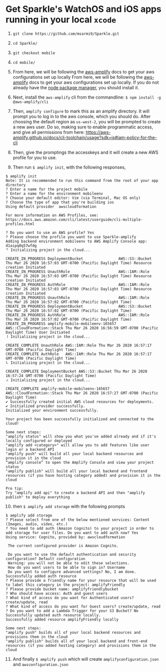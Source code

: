 # Get Sparkle's WatchOS and iOS apps running in your local `xcode`

1. `git clone https://github.com/msarmi9/Sparkle.git`

2. `cd Sparkle/`

3. `git checkout mobile`

4. `cd mobile/`

5. From here, we will be following the [aws-amplify](https://aws-amplify.github.io/docs/ios/storage#storage-access) docs to get your aws configurations set up locally From here, we will be following the [aws-amplify](https://aws-amplify.github.io/docs/ios/storage#storage-access) docs to get your aws configurations set up locally. If you do not already have the [node package manager](https://www.npmjs.com/get-npm), you should install it.

6. Next, install the `aws-amplify` cli from the commandline: `$ npm install -g @aws-amplify/cli`

7. Then, `amplify configure` to mark this as an amplify directory. It will prompt you to log in to the aws console, which you should do. After choosing the default region as `us-west-2`, you will be prompted to create a new aws user. Do so, making sure to enable programmatic access, and give all permissions from here: https://aws-amplify.github.io/docs/cli-toolchain/usage?sdk=js#iam-policy-for-the-cli

8. Then, give the promptings the accesskeys and it will create a new AWS profile for you to use.

9. Then run `$ amplify init`, with the following responses,

```
$ amplify init
Note: It is recommended to run this command from the root of your app directory
? Enter a name for the project mobile
? Enter a name for the environment mobileenv
? Choose your default editor: Vim (via Terminal, Mac OS only)
? Choose the type of app that you're building ios
Using default provider  awscloudformation

For more information on AWS Profiles, see:
https://docs.aws.amazon.com/cli/latest/userguide/cli-multiple-profiles.html

? Do you want to use an AWS profile? Yes
? Please choose the profile you want to use Sparkle-amplify
Adding backend environment mobileenv to AWS Amplify Console app: d1aipq0q57wfdg
⠙ Initializing project in the cloud...

CREATE_IN_PROGRESS DeploymentBucket                AWS::S3::Bucket            Thu Mar 26 2020 16:57:03 GMT-0700 (Pacific Daylight Time) Resource creation Initiated
CREATE_IN_PROGRESS UnauthRole                      AWS::IAM::Role             Thu Mar 26 2020 16:57:03 GMT-0700 (Pacific Daylight Time) Resource creation Initiated
CREATE_IN_PROGRESS AuthRole                        AWS::IAM::Role             Thu Mar 26 2020 16:57:03 GMT-0700 (Pacific Daylight Time) Resource creation Initiated
CREATE_IN_PROGRESS UnauthRole                      AWS::IAM::Role             Thu Mar 26 2020 16:57:02 GMT-0700 (Pacific Daylight Time)
CREATE_IN_PROGRESS DeploymentBucket                AWS::S3::Bucket            Thu Mar 26 2020 16:57:02 GMT-0700 (Pacific Daylight Time)
CREATE_IN_PROGRESS AuthRole                        AWS::IAM::Role             Thu Mar 26 2020 16:57:02 GMT-0700 (Pacific Daylight Time)
CREATE_IN_PROGRESS amplify-mobile-mobileenv-165657 AWS::CloudFormation::Stack Thu Mar 26 2020 16:56:59 GMT-0700 (Pacific Daylight Time) User Initiated
⠸ Initializing project in the cloud...

CREATE_COMPLETE UnauthRole AWS::IAM::Role Thu Mar 26 2020 16:57:17 GMT-0700 (Pacific Daylight Time)
CREATE_COMPLETE AuthRole   AWS::IAM::Role Thu Mar 26 2020 16:57:17 GMT-0700 (Pacific Daylight Time)
⠧ Initializing project in the cloud...

CREATE_COMPLETE DeploymentBucket AWS::S3::Bucket Thu Mar 26 2020 16:57:24 GMT-0700 (Pacific Daylight Time)
⠴ Initializing project in the cloud...

CREATE_COMPLETE amplify-mobile-mobileenv-165657 AWS::CloudFormation::Stack Thu Mar 26 2020 16:57:27 GMT-0700 (Pacific Daylight Time)
✔ Successfully created initial AWS cloud resources for deployments.
✔ Initialized provider successfully.
Initialized your environment successfully.

Your project has been successfully initialized and connected to the cloud!

Some next steps:
"amplify status" will show you what you've added already and if it's locally configured or deployed
"amplify add <category>" will allow you to add features like user login or a backend API
"amplify push" will build all your local backend resources and provision it in the cloud
“amplify console” to open the Amplify Console and view your project status
"amplify publish" will build all your local backend and frontend resources (if you have hosting category added) and provision it in the cloud

Pro tip:
Try "amplify add api" to create a backend API and then "amplify publish" to deploy everything

```

10. then `$ amplify add storage` with the following prompts

```
$ amplify add storage
? Please select from one of the below mentioned services: Content (Images, audio, video, etc.)
? You need to add auth (Amazon Cognito) to your project in order to add storage for user files. Do you want to add auth now? Yes
Using service: Cognito, provided by: awscloudformation

 The current configured provider is Amazon Cognito.

 Do you want to use the default authentication and security configuration? Default configuration
 Warning: you will not be able to edit these selections.
 How do you want users to be able to sign in? Username
 Do you want to configure advanced settings? No, I am done.
Successfully added auth resource
? Please provide a friendly name for your resource that will be used to label this category in the project: amplifyFriendly
? Please provide bucket name: amplifyfriendlybucket
? Who should have access: Auth and guest users
? What kind of access do you want for Authenticated users? create/update, read
? What kind of access do you want for Guest users? create/update, read
? Do you want to add a Lambda Trigger for your S3 Bucket? No
Successfully updated auth resource locally.
Successfully added resource amplifyFriendly locally

Some next steps:
"amplify push" builds all of your local backend resources and provisions them in the cloud
"amplify publish" builds all of your local backend and front-end resources (if you added hosting category) and provisions them in the cloud
```

11. And finally `$ amplify push` which will create `amplifyconfiguration.json` and `awsconfiguration.json`
